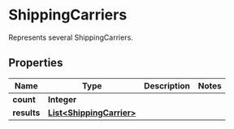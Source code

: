 

# ShippingCarriers

Represents several ShippingCarriers.

## Properties

Name | Type | Description | Notes
------------ | ------------- | ------------- | -------------
**count** | **Integer** |  | 
**results** | [**List&lt;ShippingCarrier&gt;**](ShippingCarrier.md) |  | 



